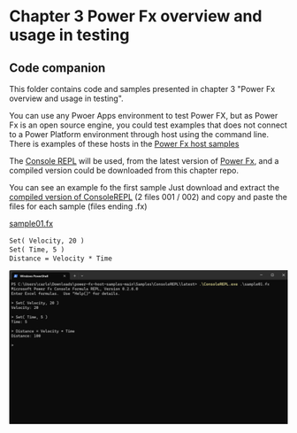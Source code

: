 # Chapter 3 Power Fx overview and usage in testing
## Code companion

This folder contains code and samples presented in chapter 3 "Power Fx overview and usage in testing".

You can use any Pwoer Apps environment to test Power FX, but as Power Fx is an open source engine, you could test examples that does not connect to a Power Platform environment through host using the command line. There is examples of these hosts in the [Power Fx host samples](https://github.com/microsoft/power-fx-host-samples)

The [Console REPL](https://github.com/microsoft/Power-Fx/tree/main/src/tools/Repl) will be used, from the latest version of [Power Fx](https://github.com/microsoft/Power-Fx), and a compiled version could be downloaded from this chapter repo.

You can see an example fo the first sample
Just download and extract the [compiled version of ConsoleREPL](ConsoleREPL.zip.001) (2 files 001 / 002) and copy and paste the files for each sample (files ending .fx)

[sample01.fx](sample01.fx)
``` Power Fx
Set( Velocity, 20 )
Set( Time, 5 )
Distance = Velocity * Time
```

![first sample](sample01.png)
